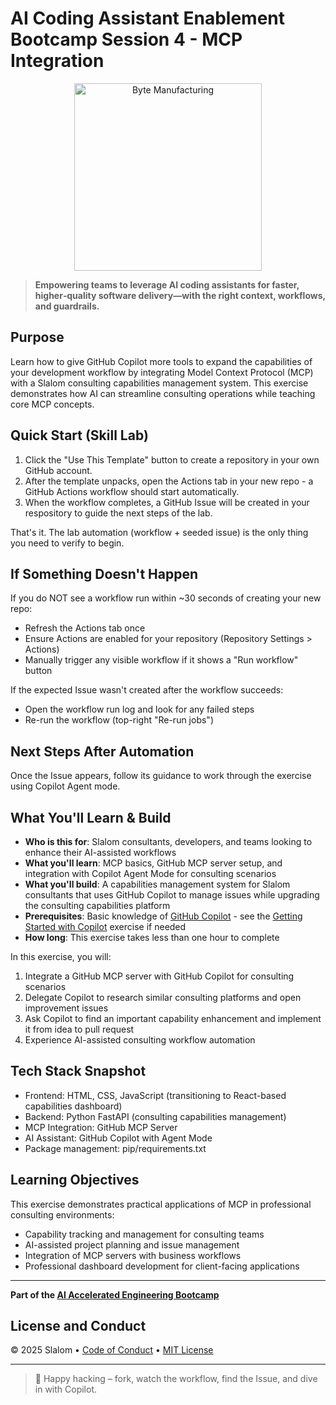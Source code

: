 # AI Coding Assistant Enablement Bootcamp Session 4 - MCP Integration

<p align="center">
  <img src="https://colby-timm.github.io/images/byte-manufacturing.png" alt="Byte Manufacturing" width="300" />
</p>

> **Empowering teams to leverage AI coding assistants for faster, higher‑quality software delivery—with the right context, workflows, and guardrails.**

## Purpose

Learn how to give GitHub Copilot more tools to expand the capabilities of your development workflow by integrating Model Context Protocol (MCP) with a Slalom consulting capabilities management system. This exercise demonstrates how AI can streamline consulting operations while teaching core MCP concepts.

## Quick Start (Skill Lab)

1. Click the "Use This Template" button to create a repository in your own GitHub account.
2. After the template unpacks, open the Actions tab in your new repo - a GitHub Actions workflow should start automatically.
3. When the workflow completes, a GitHub Issue will be created in your respository to guide the next steps of the lab.

That's it. The lab automation (workflow + seeded issue) is the only thing you need to verify to begin.

## If Something Doesn't Happen

If you do NOT see a workflow run within ~30 seconds of creating your new repo:

- Refresh the Actions tab once
- Ensure Actions are enabled for your repository (Repository Settings > Actions)
- Manually trigger any visible workflow if it shows a "Run workflow" button

If the expected Issue wasn't created after the workflow succeeds:

- Open the workflow run log and look for any failed steps
- Re-run the workflow (top-right "Re-run jobs")

## Next Steps After Automation

Once the Issue appears, follow its guidance to work through the exercise using Copilot Agent mode.

## What You'll Learn & Build

- **Who is this for**: Slalom consultants, developers, and teams looking to enhance their AI-assisted workflows
- **What you'll learn**: MCP basics, GitHub MCP server setup, and integration with Copilot Agent Mode for consulting scenarios
- **What you'll build**: A capabilities management system for Slalom consultants that uses GitHub Copilot to manage issues while upgrading the consulting capabilities platform
- **Prerequisites**: Basic knowledge of [GitHub Copilot](https://github.com/features/copilot) - see the [Getting Started with Copilot](https://github.com/skills/getting-started-with-github-copilot) exercise if needed
- **How long**: This exercise takes less than one hour to complete

In this exercise, you will:

1. Integrate a GitHub MCP server with GitHub Copilot for consulting scenarios
2. Delegate Copilot to research similar consulting platforms and open improvement issues
3. Ask Copilot to find an important capability enhancement and implement it from idea to pull request
4. Experience AI-assisted consulting workflow automation

## Tech Stack Snapshot

- Frontend: HTML, CSS, JavaScript (transitioning to React-based capabilities dashboard)
- Backend: Python FastAPI (consulting capabilities management)
- MCP Integration: GitHub MCP Server
- AI Assistant: GitHub Copilot with Agent Mode
- Package management: pip/requirements.txt

## Learning Objectives

This exercise demonstrates practical applications of MCP in professional consulting environments:
- Capability tracking and management for consulting teams
- AI-assisted project planning and issue management
- Integration of MCP servers with business workflows
- Professional dashboard development for client-facing applications

---

**Part of the [AI Accelerated Engineering Bootcamp](https://github.com/colby-timm/copilot-bootcamp-overview)**

## License and Conduct

&copy; 2025 Slalom &bull; [Code of Conduct](https://www.contributor-covenant.org/version/2/1/code_of_conduct/code_of_conduct.md) &bull; [MIT License](https://gh.io/mit)

---

> 🎉 Happy hacking – fork, watch the workflow, find the Issue, and dive in with Copilot.
